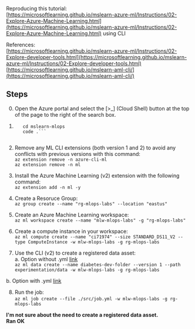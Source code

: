 
Reproducing this tutorial:   
[https://microsoftlearning.github.io/mslearn-azure-ml/Instructions/02-Explore-Azure-Machine-Learning.html](https://microsoftlearning.github.io/mslearn-azure-ml/Instructions/02-Explore-Azure-Machine-Learning.html)
using CLI  
  
References:  
[https://microsoftlearning.github.io/mslearn-azure-ml/Instructions/02-Explore-developer-tools.html](https://microsoftlearning.github.io/mslearn-azure-ml/Instructions/02-Explore-developer-tools.html)  
[https://microsoftlearning.github.io/mslearn-aml-cli/](https://microsoftlearning.github.io/mslearn-aml-cli/)

## Steps

0. Open the Azure portal and select the [>_] (Cloud Shell) button at the top of the page to the right of the search box.

1. ```git clone https://github.com/fmussari/mslearn-mlops.git mslearn-mlops
      cd mslearn-mlops
      code .```
  
2. Remove any ML CLI extensions (both version 1 and 2) to avoid any conflicts with previous versions with this command:  
   `az extension remove -n azure-cli-ml`  
   `az extension remove -n ml`

3. Install the Azure Machine Learning (v2) extension with the following command:  
   `az extension add -n ml -y`
  
4. Create a Resoruce Group:  
  `az group create --name "rg-mlops-labs" --location "eastus"`

5. Create an Azure Machine Learning workspace:  
  `az ml workspace create --name "mlw-mlops-labs" -g "rg-mlops-labs"`

6. Create a compute instance in your workspace:  
   `az ml compute create --name "ci71974" --size STANDARD_DS11_V2 --type ComputeInstance -w mlw-mlops-labs -g rg-mlops-labs`  
  
7. Use the CLI (v2) to create a registered data asset:  
  a. Option without .yml [link](https://learn.microsoft.com/en-us/cli/azure/ml/data?view=azure-cli-latest#az-ml-data-create)  
    `az ml data create --name diabetes-dev-folder --version 1 --path experimentation/data -w mlw-mlops-labs -g rg-mlops-labs`  

  b. Option with .yml [link](https://learn.microsoft.com/en-us/azure/machine-learning/reference-yaml-data?view=azureml-api-2)  

8. Run the job:  
   `az ml job create --file ./src/job.yml -w mlw-mlops-labs -g rg-mlops-labs`
  
**I'm not sure about the need to create a registered data asset.**  
**Ran OK**
